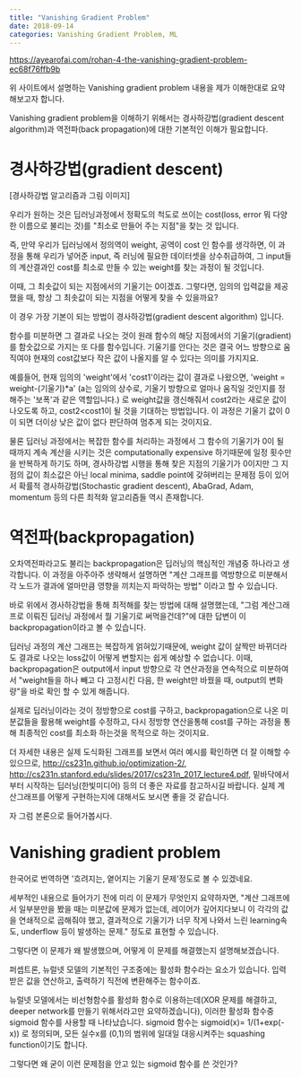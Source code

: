 ```yaml
---
title: "Vanishing Gradient Problem"
date: 2018-09-14
categories: Vanishing Gradient Problem, ML
---
```


https://ayearofai.com/rohan-4-the-vanishing-gradient-problem-ec68f76ffb9b

위 사이트에서 설명하는 Vanishing gradient problem 내용을 제가 이해한대로 요약해보고자 합니다.

Vanishing gradient problem을 이해하기 위해서는 경사하강법(gradient descent algorithm)과 역전파(back propagation)에 대한 기본적인 이해가 필요합니다.


# 경사하강법(gradient descent)

[경사하강법 알고리즘과 그림 이미지]

우리가 원하는 것은 딥러닝과정에서 정확도의 척도로 쓰이는 cost(loss, error 뭐 다양한 이름으로 불리는 것)를 "최소로 만들어 주는 지점"을 찾는 것 입니다. 

즉, 만약 우리가 딥러닝에서 정의역이 weight, 공역이 cost 인 함수를 생각하면, 이 과정을 통해 우리가 넣어준 input, 즉 러닝에 필요한 데이터셋을 상수취급하여, 그 input들의 계산결과인 cost를 최소로 만들 수 있는 weight를 찾는 과정이 될 것입니다. 


이때, 그 최솟값이 되는 지점에서의 기울기는 0이겠죠. 그렇다면, 임의의 입력값을 제공했을 때, 항상 그 최솟값이 되는 지점을 어떻게 찾을 수 있을까요?

이 경우 가장 기본이 되는 방법이 경사하강법(gradient descent algorithm) 입니다.

함수를 미분하면 그 결과로 나오는 것이 원래 함수의 해당 지점에서의 기울기(gradient)를 함숫값으로 가지는 또 다를 함수입니다.
기울기를 안다는 것은 결국 어느 방향으로 움직여야 현재의 cost값보다 작은 값이 나올지를 알 수 있다는 의미를 가지지요.

예를들어, 현재 임의의 'weight'에서 'cost1'이라는 값이 결과로 나왔으면, 
'weight = weight-(기울기)*a' (a는 임의의 상수로, 기울기 방향으로 얼마나 움직일 것인지를 정해주는 '보폭'과 같은 역할입니다.)
로 weight값을 갱신해줘서 cost2라는 새로운 값이 나오도록 하고, cost2<cost1이 될 것을 기대하는 방법입니다.
이 과정은 기울기 값이 0이 되면 더이상 낮은 값이 없다 판단하여 멈추게 되는 것이지요.

물론 딥러닝 과정에서는 복잡한 함수를 처리하는 과정에서 그 함수의 기울기가 0이 될 때까지 계속 계산을 시키는 것은 computationally expensive 하기때문에 일정 횟수만을 반복하게 하기도 하며, 경사하강법 시행을 통해 찾은 지점의 기울기가 0이지만 그 지점의 값이 최소값은 아닌 local minima, saddle point에 갖혀버리는 문제점 등이 있어서 확률적 경사하강법(Stochastic gradient descent), AbaGrad, Adam, momentum 등의 다른 최적화 알고리즘들 역시 존재합니다.


# 역전파(backpropagation)

오차역전파라고도 불리는 backpropagation은 딥러닝의 핵심적인 개념중 하나라고 생각합니다.
이 과정을 아주아주 생략해서 설명하면 "계산 그래프를 역방향으로 미분해서 각 노드가 결과에 얼마만큼 영향을 끼치는지 파악하는 방법" 이라고 할 수 있습니다.

바로 위에서 경사하강법을 통해 최적해를 찾는 방법에 대해 설명했는데, "그럼 계산그래프로 이뤄진 딥러닝 과정에서 뭘 기울기로 써먹을건데?"에 대한 답변이 이 backpropagation이라고 볼 수 있습니다.

딥러닝 과정의 계산 그래프는 복잡하게 얽혀있기때문에, weight 값이 살짝만 바뀌더라도 결과로 나오는 loss값이 어떻게 변할지는 쉽게 예상할 수 없습니다. 이때, backpropagation은 output에서 input 방향으로 각 연산과정을 연속적으로 미분하여서 "weight들을 하나 빼고 다 고정시킨 다음, 한 weight만 바꿨을 때, output의 변화량"을 바로 확인 할 수 있게 해줍니다.

실제로 딥러닝이라는 것이 정방향으로 cost를 구하고, backpropagation으로 나온 미분값들을 활용해 weight를 수정하고, 다시 정방향 연산을통해 cost를 구하는 과정을 통해 최종적인 cost를 최소화 하는것을 목적으로 하는 것이지요.

더 자세한 내용은 실제 도식화된 그래프를 보면서 여러 예시를 확인하면 더 잘 이해할 수 있으므로, http://cs231n.github.io/optimization-2/, http://cs231n.stanford.edu/slides/2017/cs231n_2017_lecture4.pdf, 밑바닥에서부터 시작하는 딥러닝(한빛미디어) 등의 더 좋은 자료를 참고하시길 바랍니다. 실제 계산그래프를 어떻게 구현하는지에 대해서도 보시면 좋을 것 같습니다.


자 그럼 본론으로 들어가봅시다.

# Vanishing gradient problem 

한국어로 번역하면 '흐려지는, 옅어지는 기울기 문제'정도로 볼 수 있겠네요.

세부적인 내용으로 들어가기 전에 미리 이 문제가 무엇인지 요약하자면, "계산 그래프에서 일부분만을 봤을 때는 미분값에 문제가 없는데, 레이어가 깊어지다보니 이 각각의 값을 연쇄적으로 곱해줘야 했고, 결과적으로 기울기가 너무 작게 나와서 느린 learning속도, underflow 등이 발생하는 문제." 정도로 표현할 수 있습니다.

그렇다면 이 문제가 왜 발생했으며, 어떻게 이 문제를 해결했는지 설명해보겠습니다.

퍼셉트론, 뉴럴넷 모델의 기본적인 구조중에는 활성화 함수라는 요소가 있습니다. 입력받은 값을 연산하고, 출력하기 직전에 변환해주는 함수이죠.

뉴럴넷 모델에서는 비선형함수를 활성화 함수로 이용하는데(XOR 문제를 해결하고, deeper network를 만들기 위해서라고만 요약하겠습니다), 이러한 활성화 함수중 sigmoid 함수를 사용할 때 나타났습니다.
sigmoid 함수는 sigmoid(x)= 1/(1+exp(-x)) 로 정의되며, 모든 실수x를 (0,1)의 범위에 일대일 대응시켜주는 squashing function이기도 합니다.


그렇다면 왜 굳이 이런 문제점을 안고 있는 sigmoid 함수를 쓴 것인가?
